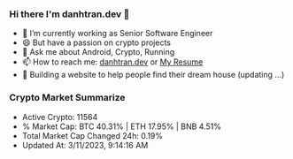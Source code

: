 ### Hi there I'm danhtran.dev 👋

- 🔭 I’m currently working as Senior Software Engineer
- 😄 But have a passion on crypto projects
- 💬 Ask me about Android, Crypto, Running 
- 📫 How to reach me: <a href="https://danhtran.dev" target="_blank">danhtran.dev</a> or <a href="Dan-Resume.pdf" target="_blank">My Resume</a>
- 🌱 Building a website to help people find their dream house (updating ...)

### Crypto Market Summarize
- Active Crypto: 11564
- % Market Cap: BTC 40.31% | ETH 17.95% | BNB 4.51%
- Total Market Cap Changed 24h: 0.19%
- Updated At: 3/11/2023, 9:14:16 AM
